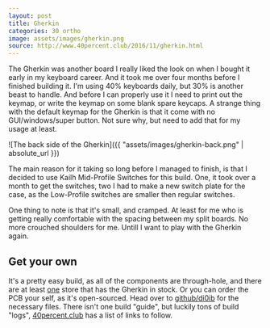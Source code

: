 ```yaml
---
layout: post
title: Gherkin
categories: 30 ortho
image: assets/images/gherkin.png
source: http://www.40percent.club/2016/11/gherkin.html
---
```


The Gherkin was another board I really liked the look on when I bought it early in my keyboard career. And it took me
over four months before I finished building it. I'm using 40% keyboards daily, but 30% is another beast to handle. And
before I can properly use it I need to print out the keymap, or write the keymap on some blank spare keycaps. A strange
thing with the default keymap for the Gherkin is that it come with no GUI/windows/super button. Not sure why, but need
to add that for my usage at least.

![The back side of the Gherkin]({{ "assets/images/gherkin-back.png" | absolute_url }})

The main reason for it taking so long before I managed to finish, is that I decided to use Kailh Mid-Profile
Switches for this build. One, it took over a month to get the switches, two I had to make a new switch plate for the
case, as the Low-Profile switches are smaller then regular switches.

One thing to note is that it's small, and cramped. At least for me who is getting really comfortable with the spacing
between my split boards. No more crouched shoulders for me. Untill I want to play with the Gherkin again.

## Get your own

It's a pretty easy build, as all of the components are through-hole, and there are at least
[one](https://mechboards.co.uk/shop/kits/ortholinear-kits/gherkin-kit/) store that has the Gherkin in stock. Or you can
order the PCB your self, as it's open-sourced. Head over to
[github/di0ib](https://github.com/di0ib/Misc/tree/master/16mm) for the necessary files. There isn't one build "guide",
but luckily tons of build "logs", [40percent.club](http://www.40percent.club/2017/11/gherkin-links.html) has a list of
links to follow.
